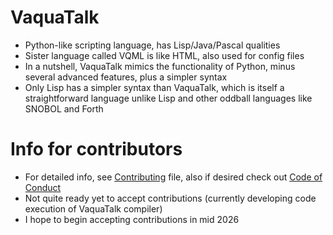 # VaquaTalk
* Python-like scripting language, has Lisp/Java/Pascal qualities
* Sister language called VQML is like HTML, also used for config files
* In a nutshell, VaquaTalk mimics the functionality of Python, minus several advanced features, plus a simpler syntax
* Only Lisp has a simpler syntax than VaquaTalk, which is itself a straightforward language unlike Lisp and other oddball languages like SNOBOL and Forth
# Info for contributors
* For detailed info, see [Contributing](CONTRIBUTING.md) file, also if desired check out [Code of Conduct](CODE_OF_CONDUCT.md)
* Not quite ready yet to accept contributions (currently developing code execution of VaquaTalk compiler)
* I hope to begin accepting contributions in mid 2026
